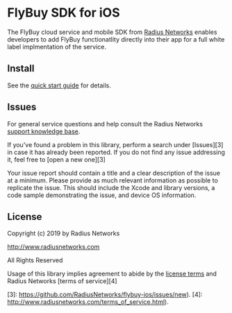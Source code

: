 # FlyBuy SDK for iOS

The FlyBuy cloud service and mobile SDK from [Radius
Networks][1] enables developers to add FlyBuy
functionatlity directly into their app for a full white label implmentation of
the service.

## Install

See the [quick start guide](/doc/quickstart.md) for details.

## Issues

For general service questions and help consult the Radius Networks [support
knowledge base][2].

If you've found a problem in this library, perform a search under [Issues][3]
in case it has already been reported. If you do not find any issue addressing
it, feel free to [open a new one][3]

Your issue report should contain a title and a clear description of the issue
at a minimum. Please provide as much relevant information as possible to
replicate the issue. This should include the Xcode and library versions, a code
sample demonstrating the issue, and device OS information.

## License

Copyright (c) 2019 by Radius Networks

http://www.radiusnetworks.com

All Rights Reserved

Usage of this library implies agreement to abide by the [license
terms](LICENSE) and Radius Networks [terms of service][4]

[1]: http://www.radiusnetworks.com/
[2]: https://radiusnetworks.zendesk.com/
[3]: https://github.com/RadiusNetworks/flybuy-ios/issues/new).
[4]: http://www.radiusnetworks.com/terms_of_service.html).

